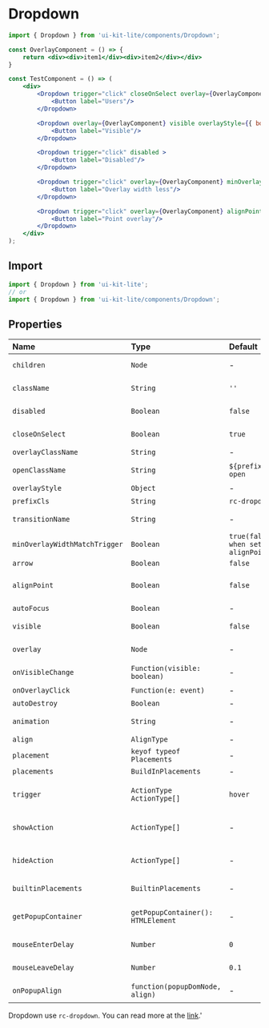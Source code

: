 ﻿# Dropdown

<!-- example -->
```jsx 
import { Dropdown } from 'ui-kit-lite/components/Dropdown';

const OverlayComponent = () => {
    return <div><div>item1</div><div>item2</div></div>
}

const TestComponent = () => (
    <div>
        <Dropdown trigger="click" closeOnSelect overlay={OverlayComponent} overlayStyle={{ background: 'gray' }} > 
            <Button label="Users"/> 
        </Dropdown>

        <Dropdown overlay={OverlayComponent} visible overlayStyle={{ border: '1px solid gray' }} > 
            <Button label="Visible"/> 
        </Dropdown>

        <Dropdown trigger="click" disabled > 
            <Button label="Disabled"/> 
        </Dropdown>

        <Dropdown trigger="click" overlay={OverlayComponent} minOverlayWidthMatchTrigger={false} align={{ points: ['tc', 'bc'], }} overlayStyle={{ border: '1px solid gray' }} > 
            <Button label="Overlay width less"/> 
        </Dropdown>

        <Dropdown trigger="click" overlay={OverlayComponent} alignPoint overlayStyle={{ background: 'gray' }} > 
            <Button label="Point overlay"/> 
        </Dropdown>
    </div>
);
```

## Import
```jsx
import { Dropdown } from 'ui-kit-lite';
// or
import { Dropdown } from 'ui-kit-lite/components/Dropdown';
```

## Properties

| Name                          | Type                               | Default                           | Description                                                                                 |
|:------------------------------|:-----------------------------------|:----------------------------------|:--------------------------------------------------------------------------------------------|
| `children`                    | `Node`                             | -                                 | The content of the component.                                                               |
| `className`                   | `String`                           | `''`                              | Dropdown button wrapper class name.                                                         |
| `disabled`                    | `Boolean`                          | `false`                           | If `true`, component will be disabled.                                                      |
| `closeOnSelect`               | `Boolean`                          | `true`                            | If `true`, overlay close after select.                                                      |
| `overlayClassName`            | `String`                           | -                                 | Overlay class name.                                                                         |
| `openClassName`               | `String`                           | `${prefixCls}-open`               | Overlay class name when dropdown is opened.                                                 |
| `overlayStyle`                | `Object`                           | -                                 | Overlay styles.                                                                             |
| `prefixCls`                   | `String`                           | `rc-dropdown`                     | Dropdown prefix class name.                                                                 |
| `transitionName`              | `String`                           | -                                 | Dropdown menu's animation css class name.                                                   |
| `minOverlayWidthMatchTrigger` | `Boolean`                          | `true(false when set alignPoint)` | Whether overlay's width must not be less than trigger's.                                    |
| `arrow`                       | `Boolean`                          | `false`                           |                                                                                             |
| `alignPoint`                  | `Boolean`                          | `false`                           | Popup will align with mouse position (support action of `click`, `hover` and `contextMenu`) |
| `autoFocus`                   | `Boolean`                          | -                                 |                                                                                             |
| `visible`                     | `Boolean`                          | `false`                           | If `true`, overlay will be visible by default.                                              |
| `overlay`                     | `Node`                             | -                                 | Popup component, which is shown by trigger.                                                 |
| `onVisibleChange`             | `Function(visible: boolean)`       | -                                 | Call when overlay visibility is changed.                                                    |
| `onOverlayClick`              | `Function(e: event)`               | -                                 | Call when overlay is clicked.                                                               |
| `autoDestroy`                 | `Boolean`                          | -                                 |                                                                                             |
| `animation`                   | `String`                           | -                                 | Part of dropdown menu's animation css class name.                                           |
| `align`                       | `AlignType`                        | -                                 | Popup's align config.                                                                       |
| `placement`                   | `keyof typeof Placements`          | -                                 |                                                                                             |
| `placements`                  | `BuildInPlacements`                | -                                 |                                                                                             |
| `trigger`                     | `ActionType`  `ActionType[]`       | `hover`                           | Which actions cause popup shown. Enum of `hover`,`click`,`focus`,`contextMenu`.             |
| `showAction`                  | `ActionType[]`                     | -                                 | Which actions cause popup shown. Enum of `hover`,`click`,`focus`,`contextMenu`.             |
| `hideAction`                  | `ActionType[]`                     | -                                 | Which actions cause popup hide. Enum of `hover`,`click`,`focus`,`contextMenu`.              |
| `builtinPlacements`           | `BuiltinPlacements`                | -                                 | Builtin placement align map. Used by placement prop.                                        |
| `getPopupContainer`           | `getPopupContainer(): HTMLElement` | -                                 | Function returning html node which will act as popup container.                             |
| `mouseEnterDelay`             | `Number`                           | `0`                               | Delay time to show when mouse enter. Unit: s.                                               |
| `mouseLeaveDelay`             | `Number`                           | `0.1`                             | Delay time to hide when mouse leave. Unit: s.                                               |
| `onPopupAlign`                | `function(popupDomNode, align)`    | -                                 | Callback when popup node is aligned.                                                        |

Dropdown use `rc-dropdown`. You can read more at the [link](https://github.com/react-component/dropdown).'